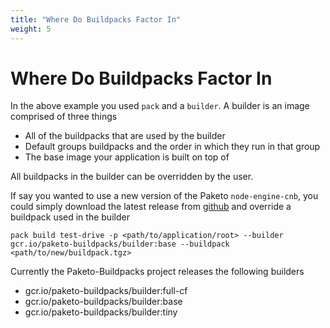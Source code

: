 ```yaml
---
title: "Where Do Buildpacks Factor In"
weight: 5
---
```


# Where Do Buildpacks Factor In

In the above example you used `pack` and a `builder`. A builder is an image comprised of three things
* All of the buildpacks that are used by the builder
* Default groups buildpacks and the order in which they run in that group
* The base image your application is built on top of

All buildpacks in the builder can be overridden by the user.

If say you wanted to use a new version of the Paketo `node-engine-cnb`, you could simply download the latest release from [github](https://github.com/cloudfoundry/node-engine-cnb/releases) and override a buildpack used in the builder

```
pack build test-drive -p <path/to/application/root> --builder gcr.io/paketo-buildpacks/builder:base --buildpack <path/to/new/buildpack.tgz>
```

Currently the Paketo-Buildpacks project releases the following builders

* gcr.io/paketo-buildpacks/builder:full-cf
* gcr.io/paketo-buildpacks/builder:base
* gcr.io/paketo-buildpacks/builder:tiny


